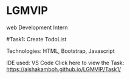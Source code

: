# LGMVIP

web Development Intern

#Task1: Create TodoList

Technologies: HTML, Bootstrap, Javascript

IDE used: VS Code
Click here to view the Task: https://aishakamboh.github.io/LGMVIP/Task1/
